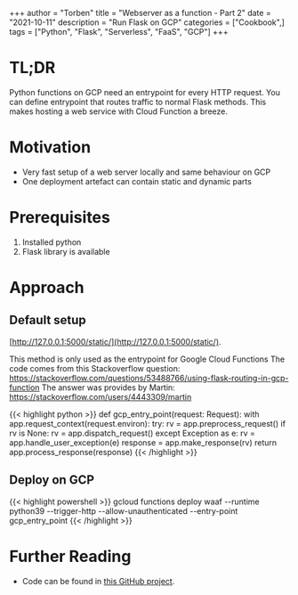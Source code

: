 +++
author = "Torben"
title = "Webserver as a function - Part 2"
date = "2021-10-11"
description = "Run Flask on GCP"
categories = ["Cookbook",]
tags = ["Python", "Flask", "Serverless", "FaaS", "GCP"]
+++

# TL;DR
Python functions on GCP need an entrypoint for every HTTP request.
You can define entrypoint that routes traffic to normal Flask methods.
This makes hosting a web service with Cloud Function a breeze.

# Motivation 
* Very fast setup of a web server locally and same behaviour on GCP
* One deployment artefact can contain static and dynamic parts

# Prerequisites
1. Installed python
2. Flask library is available

# Approach
## Default setup
[http://127.0.0.1:5000/static/](http://127.0.0.1:5000/static/).

This method is only used as the entrypoint for Google Cloud Functions
The code comes from this Stackoverflow question:
https://stackoverflow.com/questions/53488766/using-flask-routing-in-gcp-function
The answer was provides by Martin: https://stackoverflow.com/users/4443309/martin

{{< highlight python >}}
def gcp_entry_point(request: Request):
    with app.request_context(request.environ):
        try:
            rv = app.preprocess_request()
            if rv is None:
                rv = app.dispatch_request()
        except Exception as e:
            rv = app.handle_user_exception(e)
        response = app.make_response(rv)
        return app.process_response(response)
{{< /highlight >}}


## Deploy on GCP

{{< highlight powershell >}}
gcloud functions deploy waaf --runtime python39 --trigger-http --allow-unauthenticated --entry-point gcp_entry_point
{{< /highlight >}}

# Further Reading
* Code can be found in [this GitHub project](https://github.com/torbenmoeller/pluvial-waaf).

